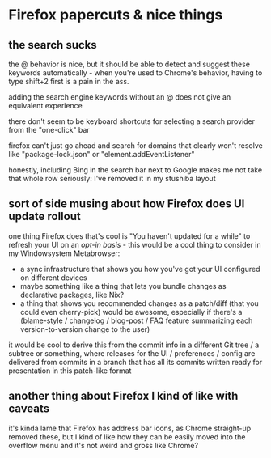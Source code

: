 # Firefox papercuts & nice things

## the search sucks

the @ behavior is nice, but it should be able to detect and suggest these keywords automatically - when you're used to Chrome's behavior, having to type shift+2 first is a pain in the ass.

adding the search engine keywords without an @ does not give an equivalent experience

there don't seem to be keyboard shortcuts for selecting a search provider from the "one-click" bar

firefox can't just go ahead and search for domains that clearly won't resolve like "package-lock.json" or "element.addEventListener"

honestly, including Bing in the search bar next to Google makes me not take that whole row seriously: I've removed it in my stushiba layout

## sort of side musing about how Firefox does UI update rollout

one thing Firefox does that's cool is "You haven't updated for a while" to refresh your UI on an *opt-in basis* - this would be a cool thing to consider in my Windowsystem Metabrowser:

- a sync infrastructure that shows you how you've got your UI configured on different devices
- maybe something like a thing that lets you bundle changes as declarative packages, like Nix?
- a thing that shows you recommended changes as a patch/diff (that you could even cherry-pick) would be awesome, especially if there's a (blame-style / changelog / blog-post / FAQ feature summarizing each version-to-version change to the user)

it would be cool to derive this from the commit info in a different Git tree / a subtree or something, where releases for the UI / preferences / config are delivered from commits in a branch that has all its commits written ready for presentation in this patch-like format

## another thing about Firefox I kind of like with caveats

it's kinda lame that Firefox has address bar icons, as Chrome straight-up removed these, but I kind of like how they can be easily moved into the overflow menu and it's not weird and gross like Chrome?
